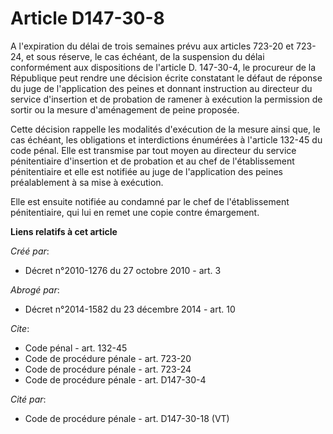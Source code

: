 # Article D147-30-8

A l'expiration du délai de trois semaines prévu aux articles 723-20 et 723-24, et sous réserve, le cas échéant, de la
suspension du délai conformément aux dispositions de l'article D. 147-30-4, le procureur de la République peut rendre une
décision écrite constatant le défaut de réponse du juge de l'application des peines et donnant instruction au directeur du
service d'insertion et de probation de ramener à exécution la permission de sortir ou la mesure d'aménagement de peine
proposée. 

Cette décision rappelle les modalités d'exécution de la mesure ainsi que, le cas échéant, les obligations et interdictions
énumérées à l'article 132-45 du code pénal. Elle est transmise par tout moyen au directeur du service pénitentiaire
d'insertion et de probation et au chef de l'établissement pénitentiaire et elle est notifiée au juge de l'application des
peines préalablement à sa mise à exécution. 

Elle est ensuite notifiée au condamné par le chef de l'établissement pénitentiaire, qui lui en remet une copie contre
émargement.

**Liens relatifs à cet article**

_Créé par_:

  - Décret n°2010-1276 du 27 octobre 2010 - art. 3

_Abrogé par_:

  - Décret n°2014-1582 du 23 décembre 2014 - art. 10

_Cite_:

  - Code pénal - art. 132-45
  - Code de procédure pénale - art. 723-20
  - Code de procédure pénale - art. 723-24
  - Code de procédure pénale - art. D147-30-4

_Cité par_:

  - Code de procédure pénale - art. D147-30-18 (VT)
